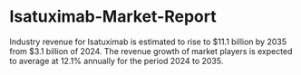 # Isatuximab-Market-Report
Industry revenue for Isatuximab is estimated to rise to $11.1 billion by 2035 from $3.1 billion of 2024. The revenue growth of market players is expected to average at 12.1% annually for the period 2024 to 2035.
